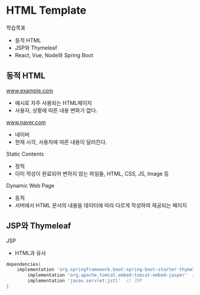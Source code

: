 # HTML Template

학습목표
- 동적 HTML
- JSP와 Thymeleaf
- React, Vue, Node와 Spring Boot


## 동적 HTML

www.example.com  
- 예시로 자주 사용되는 HTML페이지
- 사용자, 상황에 따른 내용 변화가 없다.

www.naver.com  
- 네이버
- 현재 시각, 사용자에 따른 내용이 달라진다.

Static Contents  
- 정적
- 이미 작성이 완료되어 변하지 않는 파일들, HTML, CSS, JS, Image 등

Dynamic Web Page
- 동적
- 서버에서 HTML 문서의 내용을 데이터에 따라 다르게 작성하여 제공되는 페이지

## JSP와 Thymeleaf

JSP  
- HTML과 유사

```gradle
dependencies{
    implementation 'org.springframework.boot:spring-boot-starter-thymeleaf'  // Thymeleaf
        implementation 'org.apache.tomcat.embed:tomcat-embed-jasper'  // JSP
        implementation 'javax.servlet:jstl'  // JSP
}
```



